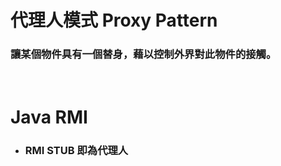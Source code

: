 代理人模式 Proxy Pattern
=====
### 讓某個物件具有一個替身，藉以控制外界對此物件的接觸。
<br />

Java RMI
=====
* ### RMI STUB 即為代理人
<br />
